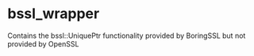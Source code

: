 # bssl_wrapper

Contains the bssl::UniquePtr functionality provided by BoringSSL but not provided by OpenSSL
